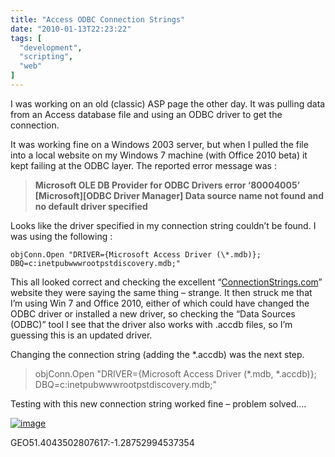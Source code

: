 ```yaml
---
title: "Access ODBC Connection Strings"
date: "2010-01-13T22:23:22"
tags: [
  "development",
  "scripting",
  "web"
]
---
```

I was working on an old (classic) ASP page the other day. It was pulling data from an Access database file and using an ODBC driver to get the connection.

It was working fine on a Windows 2003 server, but when I pulled the file into a local website on my Windows 7 machine (with Office 2010 beta) it kept failing at the ODBC layer. The reported error message was :

> **Microsoft OLE DB Provider for ODBC Drivers error ‘80004005’  
> \[Microsoft\]\[ODBC Driver Manager\] Data source name not found and no default driver specified**

Looks like the driver specified in my connection string couldn’t be found. I was using the following :

    objConn.Open "DRIVER={Microsoft Access Driver (\*.mdb)}; DBQ=c:inetpubwwwrootpstdiscovery.mdb;"

This all looked correct and checking the excellent “[ConnectionStrings.com](http://www.connectionstring.com/access#p88)” website they were saying the same thing – strange. It then struck me that I’m using Win 7 and Office 2010, either of which could have changed the ODBC driver or installed a new driver, so checking the “Data Sources (ODBC)” tool I see that the driver also works with .accdb files, so I’m guessing this is an updated driver.

Changing the connection string (adding the \*.accdb) was the next step.

> objConn.Open "DRIVER={Microsoft Access Driver (\*.mdb, \*.accdb)}; DBQ=c:inetpubwwwrootpstdiscovery.mdb;"

Testing with this new connection string worked fine – problem solved….

[![image](image_thumb.png "image")](https://kapie.com/content/binary/WindowsLiveWriter/AccessODBCConnectionStrings_1365B/image_2.png)

GEO51.4043502807617:\-1.28752994537354